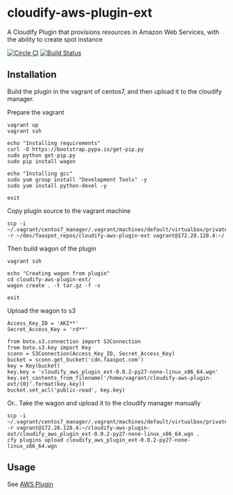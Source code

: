 cloudify-aws-plugin-ext
=======================

A Cloudify Plugin that provisions resources in Amazon Web Services, with the ability to create spot instance

[![Circle CI](https://circleci.com/gh/cloudify-cosmo/cloudify-aws-plugin/tree/master.svg?&style=shield)](https://circleci.com/gh/cloudify-cosmo/cloudify-aws-plugin/tree/master)
[![Build Status](https://travis-ci.org/cloudify-cosmo/cloudify-aws-plugin.svg?branch=master)](https://travis-ci.org/cloudify-cosmo/cloudify-aws-plugin)

## Installation
Build the plugin in the vagrant of centos7, and then upload it to the cloudify manager.

Prepare the vagrant
```
vagrant up
vagrant ssh

echo "Installing requirements"
curl -O https://bootstrap.pypa.io/get-pip.py
sudo python get-pip.py
sudo pip install wagon

echo "Installing gcc"
sudo yum group install "Development Tools" -y
sudo yum install python-devel -y

exit
```

Copy plugin source to the vagrant machine
```
scp -i ~/.vagrant/centos7_manager/.vagrant/machines/default/virtualbox/private_key -r ~/dev/faaspot_repos/cloudify-aws-plugin-ext vagrant@172.28.128.4:~/
```

Then build wagon of the plugin
```
vagrant ssh

echo "Creating wagon from plugin"
cd cloudify-aws-plugin-ext/
wagon create . -t tar.gz -f -v

exit
```

Upload the wagon to s3
```
Access_Key_ID = 'AKI**'
Secret_Access_Key = 'rd**'

from boto.s3.connection import S3Connection
from boto.s3.key import Key
sconn = S3Connection(Access_Key_ID, Secret_Access_Key)
bucket = sconn.get_bucket('cdn.faaspot.com')
key = Key(bucket)
key.key = 'cloudify_aws_plugin_ext-0.0.2-py27-none-linux_x86_64.wgn'
key.set_contents_from_filename('/home/vagrant/cloudify-aws-plugin-ext/{0}'.format(key.key))
bucket.set_acl('public-read', key.key)
```

Or.. Take the wagon and upload it to the cloudify manager manually
```
scp -i ~/.vagrant/centos7_manager/.vagrant/machines/default/virtualbox/private_key -r vagrant@172.28.128.4:~/cloudify-aws-plugin-ext/cloudify_aws_plugin_ext-0.0.2-py27-none-linux_x86_64.wgn .
cfy plugins upload cloudify_aws_plugin_ext-0.0.2-py27-none-linux_x86_64.wgn
```

## Usage
See [AWS Plugin](http://docs.getcloudify.org/latest/plugins/aws/)

